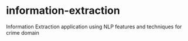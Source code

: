 # information-extraction
Information Extraction application using NLP features and techniques for crime domain
